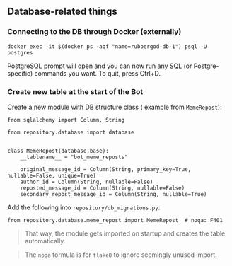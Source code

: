 ## Database-related things

### Connecting to the DB through Docker (externally)

```
docker exec -it $(docker ps -aqf "name=rubbergod-db-1") psql -U postgres
```

PostgreSQL prompt will open and you can now run any SQL (or Postgre-specific) commands you want. To quit, press Ctrl+D.

### Create new table at the start of the Bot

Create a new module with DB structure class ( example from `MemeRepost`):
```
from sqlalchemy import Column, String

from repository.database import database


class MemeRepost(database.base):
    __tablename__ = "bot_meme_reposts"

    original_message_id = Column(String, primary_key=True, nullable=False, unique=True)
    author_id = Column(String, nullable=False)
    reposted_message_id = Column(String, nullable=False)
    secondary_repost_message_id = Column(String, nullable=True)
```

Add the following into `repository/db_migrations.py`:

```
from repository.database.meme_repost import MemeRepost  # noqa: F401
```

> That way, the module gets imported on startup and creates the table automatically.

> The `noqa` formula is for `flake8` to ignore seemingly unused import.
